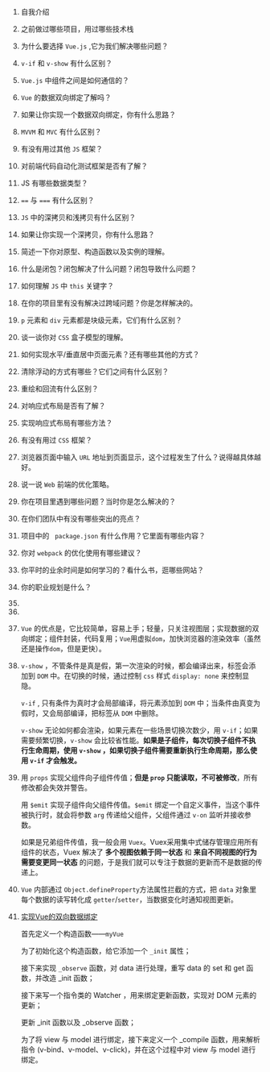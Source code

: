 1. 自我介绍

2. 之前做过哪些项目，用过哪些技术栈

3. 为什么要选择 `Vue.js` ,它为我们解决哪些问题？

4.  `v-if` 和 `v-show` 有什么区别？

5. `Vue.js` 中组件之间是如何通信的？

6. `Vue` 的数据双向绑定了解吗？

7. 如果让你实现一个数据双向绑定，你有什么思路？

8. `MVVM` 和 `MVC` 有什么区别？

9. 有没有用过其他 `JS` 框架？

10. 对前端代码自动化测试框架是否有了解？

    

11. JS 有哪些数据类型？

12. `==` 与 `===` 有什么区别？

13. `JS` 中的深拷贝和浅拷贝有什么区别？

14. 如果让你实现一个深拷贝，你有什么思路？

15. 简述一下你对原型、构造函数以及实例的理解。

16. 什么是闭包？闭包解决了什么问题？闭包导致什么问题？

17. 如何理解 `JS` 中 `this` 关键字？

18. 在你的项目里有没有解决过跨域问题？你是怎样解决的。

    

19. `p` 元素和 `div` 元素都是块级元素，它们有什么区别？

20. 谈一谈你对 `CSS` 盒子模型的理解。

21. 如何实现水平/垂直居中页面元素？还有哪些其他的方式？

22. 清除浮动的方式有哪些？它们之间有什么区别？

23. 重绘和回流有什么区别？

24. 对响应式布局是否有了解？

25. 实现响应式布局有哪些方法？

26. 有没有用过 `CSS` 框架？

    

27. 浏览器页面中输入 `URL` 地址到页面显示，这个过程发生了什么？说得越具体越好。

28. 说一说 `Web` 前端的优化策略。

29. 你在项目里遇到哪些问题？当时你是怎么解决的？

30. 在你们团队中有没有哪些突出的亮点？

31. 项目中的 ` package.json` 有什么作用？它里面有哪些内容？ 

32. 你对 `webpack` 的优化使用有哪些建议？

    

33. 你平时的业余时间是如何学习的？看什么书，逛哪些网站？

34. 你的职业规划是什么？



1. 

2. 

3. `Vue` 的优点是，它比较简单，容易上手；轻量，只关注视图层；实现数据的双向绑定；组件封装，代码复用；`Vue`用虚拟`dom`，加快浏览器的渲染效率（虽然还是操作`dom`，但是更快）。

   

4. `v-show` ，不管条件是真是假，第一次渲染的时候，都会编译出来，标签会添加到 `DOM` 中。在切换的时候，通过控制 `css` 样式 `display: none` 来控制显隐。

   `v-if` , 只有条件为真时才会局部编译，将元素添加到 `DOM` 中；当条件由真变为假时，又会局部编译，把标签从 `DOM` 中删除。

   `v-show` 无论如何都会渲染，如果元素在一些场景切换次数少，用 `v-if`；如果需要频繁切换，`v-show` 会比较省性能。**如果是子组件，每次切换子组件不执行生命周期，使用 `v-show` ，如果切换子组件需要重新执行生命周期，那么使用 `v-if` 才会触发。**

   

5. 用 `props` 实现父组件向子组件传值；**但是 `prop` 只能读取，不可被修改**，所有修改都会失效并警告。

   用 `$emit` 实现子组件向父组件传值。`$emit` 绑定一个自定义事件，当这个事件被执行时，就会将参数 `arg` 传递给父组件，父组件通过 `v-on` 监听并接收参数。

   如果是兄弟组件传值，我一般会用 `Vuex`。Vuex采用集中式储存管理应用所有组件的状态，Vuex 解决了 **多个视图依赖于同一状态** 和 **来自不同视图的行为需要变更同一状态** 的问题，于是我们就可以专注于数据的更新而不是数据的传递上。

   

6.  `Vue` 内部通过 `Object.defineProperty`方法属性拦截的方式，把 `data` 对象里每个数据的读写转化成 `getter`/`setter`，当数据变化时通知视图更新。



7. [实现Vue的双向数据绑定](https://juejin.cn/post/6844903589278646285)

   首先定义一个构造函数——`myVue`

   为了初始化这个构造函数，给它添加一个 `_init` 属性；

   接下来实现 `_observe` 函数，对 data 进行处理，重写 data 的 set 和 get 函数，并改造 _init 函数；

   接下来写一个指令类的 Watcher ，用来绑定更新函数，实现对 DOM 元素的更新；

   更新 _init 函数以及 _observe 函数；

   为了将 view 与 model 进行绑定，接下来定义一个 _compile 函数，用来解析指令 (v-bind、v-model、v-click)，并在这个过程中对 view 与 model 进行绑定。





















